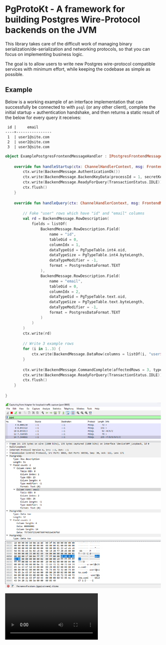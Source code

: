 # PgProtoKt - A framework for building Postgres Wire-Protocol backends on the JVM

This library takes care of the difficult work of managing binary serialization/de-serialization and networking
protocols, so that you can focus on implementing business logic.

The goal is to allow users to write new Postgres wire-protocol compatible services with minimum effort, while keeping
the codebase as simple as possible.

## Example

Below is a working example of an interface implementation that can successfully be connected to with `psql` (or any
other client), complete the initial startup + authentication handshake, and then returns a static result of the below
for every query it receives:

```
 id |     email
----+----------------
 1  | user1@site.com
 2  | user2@site.com
 3  | user3@site.com     
```

```kt
object ExamplePostgresFrontendMessageHandler : IPostgresFrontendMessageHandler {

    override fun handleStartup(ctx: ChannelHandlerContext, msg: FrontendMessage.Startup) {
        ctx.write(BackendMessage.AuthenticationOk())
        ctx.write(BackendMessage.BackendKeyData(processId = 1, secretKey = 2))
        ctx.write(BackendMessage.ReadyForQuery(TransactionStatus.IDLE))
        ctx.flush()
    }

    override fun handleQuery(ctx: ChannelHandlerContext, msg: FrontendMessage.Query) {

        // Fake "user" rows which have "id" and "email" columns
        val rd = BackendMessage.RowDescription(
            fields = listOf(
                BackendMessage.RowDescription.Field(
                    name = "id",
                    tableOid = 0,
                    columnIdx = 1,
                    dataTypeOid = PgTypeTable.int4.oid,
                    dataTypeSize = PgTypeTable.int4.byteLength,
                    dataTypeModifier = -1,
                    format = PostgresDataFormat.TEXT
                ),
                BackendMessage.RowDescription.Field(
                    name = "email",
                    tableOid = 0,
                    columnIdx = 2,
                    dataTypeOid = PgTypeTable.text.oid,
                    dataTypeSize = PgTypeTable.text.byteLength,
                    dataTypeModifier = -1,
                    format = PostgresDataFormat.TEXT
                )
            )
        )
        ctx.write(rd)

        // Write 3 example rows
        for (i in 1..3) {
            ctx.write(BackendMessage.DataRow(columns = listOf(i, "user$i@site.com")))
        }

        ctx.write(BackendMessage.CommandComplete(affectedRows = 3, type = CommandType.SELECT))
        ctx.write(BackendMessage.ReadyForQuery(TransactionStatus.IDLE))
        ctx.flush()
    }

}
```

![Wireshark output of above](./PgProtoKt-example.png)

![Video demo](./PgProtocolKt-example-vid.mp4)
